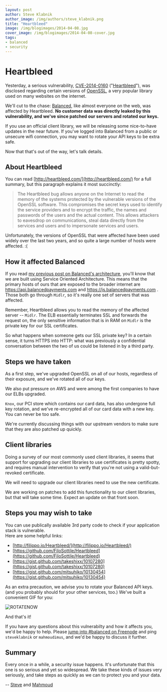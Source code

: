 ```yaml
---
layout: post
author: Steve Klabnik
author_image: /img/authors/steve_klabnik.png
title: "Heartbleed"
image: /img/blogimages/2014-04-08.jpg
cover_image: /img/blogimages/2014-04-08-cover.jpg
tags:
- balanced
- security
---
```


# Heartbleed

Yesterday, a serious vulnerability, [CVE-2014-0160](https://www.openssl.org/news/secadv_20140407.txt)
\("[Heartbleed](http://heartbleed.com)"\), was disclosed regarding certain versions of
[OpenSSL](https://www.openssl.org), a very popular library used on many websites on the internet.

We'll cut to the chase: [Balanced](https://balancedpayments.com), like almost everyone on the web, was 
affected by Heartbleed. **No customer data was directly leaked by this vulnerability, and we've since 
patched our servers and rotated our keys.**

If you use an official client library, we will be releasing some nice-to-have updates in the near 
future. If you've logged into Balanced from a public or unsecure wifi connection, you may want to 
rotate your API keys to be extra safe.

Now that that's out of the way, let's talk details.

## About Heartbleed

You can read [http://heartbleed.com/](http://heartbleed.com/) for a full summary,
but this paragraph explains it most succinctly:

> The Heartbleed bug allows anyone on the Internet to read the memory of the
> systems protected by the vulnerable versions of the OpenSSL software.
> This compromises the secret keys used to identify the service providers and
> to encrypt the traffic, the names and passwords of the users and the actual
> content. This allows attackers to eavesdrop on communications, steal data
> directly from the services and users and to impersonate services and users.

Unfortunately, the versions of OpenSSL that were affected have been used widely
over the last two years, and so quite a large number of hosts were affected. :(

## How it affected Balanced

If you read [my previous post on Balanced's
architecture](http://blog.balancedpayments.com/balanceds-architecture/), you'll
know that we are built using Service Oriented Architecture. This means that the primary hosts of
ours that are exposed to the broader internet are
https://api.balancedpayments.com and https://js.balancedpayments.com . Those
both go through `Midlr`, so it's really one set of servers that was affected.

Remember, Heartbleed allows you to read the memory of the affected server --
`Midlr`. The ELB essentially terminates SSL and forwards the request on,
the only sensitive information that is in RAM on `Midlr` is the private key
for our SSL certificates.

So what happens when someone gets our SSL private key? In a certain sense, it
turns HTTPS into HTTP: what was previously a confidential conversation between
the two of us could be listened in by a third party.

## Steps we have taken

As a first step, we've upgraded OpenSSL on all of our hosts, regardless of their
exposure, and we've rotated all of our keys.

We also put pressure on AWS and were among the first companies to have our 
ELBs upgraded.

`Knox`, our PCI store which contains our card data, has also undergone full key
rotation, and we've re-encrypted all of our card data with a new key. You can
never be too safe.

We're currently discussing things with our upstream vendors to make sure that
they are also patched up quickly.

## Client libraries

Doing a survey of our most commonly used client libraries, it seems that support
for upgrading our client libraries to use certificates is pretty spotty, and requires
manual intervention to verify that you're not using a valid-but-revoked certificate.

We will need to upgrade our client libraries need to use the new certificate.

We are working on patches to add this functionality to our client libraries,
but that will take some time. Expect an update on that front soon.

## Steps you may wish to take

You can use publically available 3rd party code to check if your application stack is vulnerable.  
Here are some helpful links:


- [http://filippo.io/Heartbleed/](http://filippo.io/Heartbleed/)
- [https://github.com/FiloSottile/Heartbleed](https://github.com/FiloSottile/Heartbleed)
- [https://gist.github.com/takeshixx/10107280](https://gist.github.com/takeshixx/10107280)
- [https://gist.github.com/mitsuhiko/10130454](https://gist.github.com/mitsuhiko/10130454)

As an extra precaution, we advise you to rotate your Balanced API keys. (and you probably should for your
other services, too.) We've built a convenient GIF for you:

![ROTATENOW](http://i.imgur.com/s6KnEw8.gif)

And that's it!

If you have any questions about this vulnerabilty and how it affects you,
we'd be happy to help. Please [jump into #balanced on
Freenode](https://webchat.freenode.net/?channels=%23balanced) and
ping `steveklabnik` or `mahmoudimus`, and we'd be happy to discuss
it further.

## Summary

Every once in a while, a security issue happens. It's unfortunate that this one
is so serious and yet so widespread. We take these kinds of issues very
seriously, and take steps as quickly as we can to protect you and your data.

-- [Steve](https://twitter.com/steveklabnik) and [Mahmoud](https://twitter.com/mahmoudimus)
